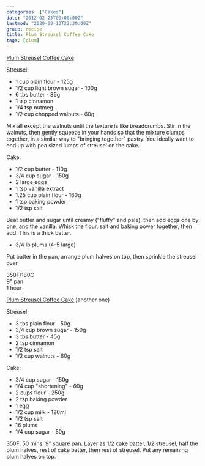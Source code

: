 ```yaml
---
categories: ["Cakes"]
date: "2012-02-25T00:00:00Z"
lastmod: "2020-08-13T22:30:00Z"
group: recipe
title: Plum Streusel Coffee Cake
tags: [plum]
---
```

[Plum Streusel Coffee Cake](http://www.epicurious.com/recipes/food/views/Plum-Streusel-Coffeecake-13137)


Streusel:

- 1 cup plain flour - 125g
- 1/2 cup light brown sugar - 100g
- 6 tbs butter - 85g
- 1 tsp cinnamon
- 1/4 tsp nutmeg
- 1/2 cup chopped walnuts - 60g

Mix all except the walnuts until the texture is like breadcrumbs.  Stir in the walnuts, then gently squeeze in your hands so that the mixture clumps together, in a similar way to "bringing together" pastry.  You ideally want to end up with pea sized lumps of streusel on the cake.

Cake:

- 1/2 cup butter - 110g
- 3/4 cup sugar - 150g
- 2 large eggs
- 1 tsp vanilla extract
- 1\.25 cup plain flour - 160g
- 1 tsp baking powder
- 1/2 tsp salt

Beat butter and sugar until creamy ("fluffy" and pale), then add eggs one by one, and the vanilla.  Whisk the flour, salt and baking power together, then add.  This is a thick batter.

- 3/4 lb plums (4-5 large)

Put batter in the pan, arrange plum halves on top, then sprinkle the streusel over.

350F/180C  
9" pan  
1 hour

[Plum Streusel Coffee Cake](http://recipes.epicurean.com/recipe/3150/plum-streusel-coffee-cake.html) (another one)

Streusel:

- 3 tbs plain flour - 50g
- 3/4 cup brown sugar - 150g
- 3 tbs butter - 45g
- 2 tsp cinnamon
- 1/2 tsp salt
- 1/2 cup walnuts - 60g

Cake:

- 3/4 cup sugar - 150g
- 1/4 cup "shortening" - 60g
- 2 cups flour - 250g
- 2 tsp baking powder
- 1 egg
- 1/2 cup milk - 120ml
- 1/2 tsp salt
- 16 plums
- 1/4 cup sugar - 50g

350F, 50 mins, 9" square pan.  Layer as 1/2 cake batter, 1/2 streusel,  half the plum halves, rest of cake batter, then rest of streusel.  Put any remaining plum halves on top.